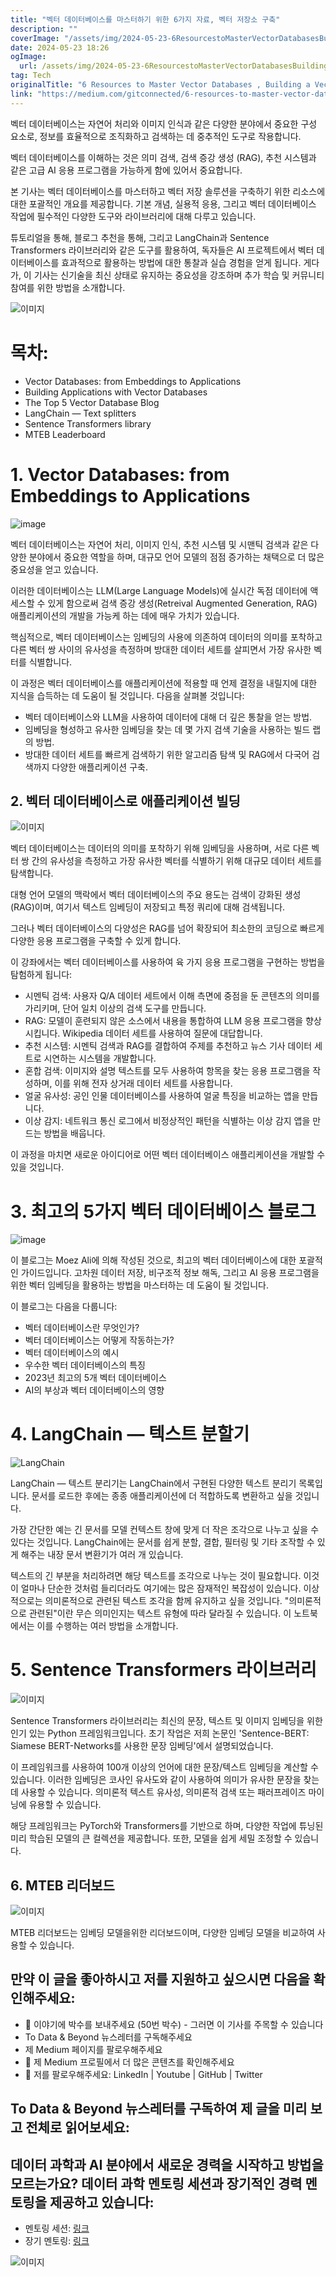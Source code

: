 ```yaml
---
title: "벡터 데이터베이스를 마스터하기 위한 6가지 자료, 벡터 저장소 구축"
description: ""
coverImage: "/assets/img/2024-05-23-6ResourcestoMasterVectorDatabasesBuildingaVectorStorage_0.png"
date: 2024-05-23 18:26
ogImage:
  url: /assets/img/2024-05-23-6ResourcestoMasterVectorDatabasesBuildingaVectorStorage_0.png
tag: Tech
originalTitle: "6 Resources to Master Vector Databases , Building a Vector Storage"
link: "https://medium.com/gitconnected/6-resources-to-master-vector-databases-building-a-vector-storage-8d94ca1e3897"
---
```


벡터 데이터베이스는 자연어 처리와 이미지 인식과 같은 다양한 분야에서 중요한 구성 요소로, 정보를 효율적으로 조직화하고 검색하는 데 중추적인 도구로 작용합니다.

벡터 데이터베이스를 이해하는 것은 의미 검색, 검색 증강 생성 (RAG), 추천 시스템과 같은 고급 AI 응용 프로그램을 가능하게 함에 있어서 중요합니다.

본 기사는 벡터 데이터베이스를 마스터하고 벡터 저장 솔루션을 구축하기 위한 리소스에 대한 포괄적인 개요를 제공합니다. 기본 개념, 실용적 응용, 그리고 벡터 데이터베이스 작업에 필수적인 다양한 도구와 라이브러리에 대해 다루고 있습니다.

튜토리얼을 통해, 블로그 추천을 통해, 그리고 LangChain과 Sentence Transformers 라이브러리와 같은 도구를 활용하여, 독자들은 AI 프로젝트에서 벡터 데이터베이스를 효과적으로 활용하는 방법에 대한 통찰과 실습 경험을 얻게 됩니다. 게다가, 이 기사는 신기술을 최신 상태로 유지하는 중요성을 강조하며 추가 학습 및 커뮤니티 참여를 위한 방법을 소개합니다.

<div class="content-ad"></div>

![이미지](/assets/img/2024-05-23-6ResourcestoMasterVectorDatabasesBuildingaVectorStorage_0.png)

# 목차:

- Vector Databases: from Embeddings to Applications
- Building Applications with Vector Databases
- The Top 5 Vector Database Blog
- LangChain — Text splitters
- Sentence Transformers library
- MTEB Leaderboard

# 1. Vector Databases: from Embeddings to Applications

<div class="content-ad"></div>

![image](/assets/img/2024-05-23-6ResourcestoMasterVectorDatabasesBuildingaVectorStorage_1.png)

벡터 데이터베이스는 자연어 처리, 이미지 인식, 추천 시스템 및 시맨틱 검색과 같은 다양한 분야에서 중요한 역할을 하며, 대규모 언어 모델의 점점 증가하는 채택으로 더 많은 중요성을 얻고 있습니다.

이러한 데이터베이스는 LLM(Large Language Models)에 실시간 독점 데이터에 액세스할 수 있게 함으로써 검색 증강 생성(Retreival Augmented Generation, RAG) 애플리케이션의 개발을 가능케 하는 데에 매우 가치가 있습니다.

핵심적으로, 벡터 데이터베이스는 임베딩의 사용에 의존하여 데이터의 의미를 포착하고 다른 벡터 쌍 사이의 유사성을 측정하며 방대한 데이터 세트를 살피면서 가장 유사한 벡터를 식별합니다.

<div class="content-ad"></div>

이 과정은 벡터 데이터베이스를 애플리케이션에 적용할 때 언제 결정을 내릴지에 대한 지식을 습득하는 데 도움이 될 것입니다. 다음을 살펴볼 것입니다:

- 벡터 데이터베이스와 LLM을 사용하여 데이터에 대해 더 깊은 통찰을 얻는 방법.
- 임베딩을 형성하고 유사한 임베딩을 찾는 데 몇 가지 검색 기술을 사용하는 빌드 랩의 방법.
- 방대한 데이터 세트를 빠르게 검색하기 위한 알고리즘 탐색 및 RAG에서 다국어 검색까지 다양한 애플리케이션 구축.

## 2. 벡터 데이터베이스로 애플리케이션 빌딩

![이미지](/assets/img/2024-05-23-6ResourcestoMasterVectorDatabasesBuildingaVectorStorage_2.png)

<div class="content-ad"></div>

벡터 데이터베이스는 데이터의 의미를 포착하기 위해 임베딩을 사용하며, 서로 다른 벡터 쌍 간의 유사성을 측정하고 가장 유사한 벡터를 식별하기 위해 대규모 데이터 세트를 탐색합니다.

대형 언어 모델의 맥락에서 벡터 데이터베이스의 주요 용도는 검색이 강화된 생성 (RAG)이며, 여기서 텍스트 임베딩이 저장되고 특정 쿼리에 대해 검색됩니다.

그러나 벡터 데이터베이스의 다양성은 RAG를 넘어 확장되어 최소한의 코딩으로 빠르게 다양한 응용 프로그램을 구축할 수 있게 합니다.

이 강좌에서는 벡터 데이터베이스를 사용하여 육 가지 응용 프로그램을 구현하는 방법을 탐험하게 됩니다:

<div class="content-ad"></div>

- 시멘틱 검색: 사용자 Q/A 데이터 세트에서 이해 측면에 중점을 둔 콘텐츠의 의미를 가리키며, 단어 일치 이상의 검색 도구를 만듭니다.
- RAG: 모델이 훈련되지 않은 소스에서 내용을 통합하여 LLM 응용 프로그램을 향상시킵니다. Wikipedia 데이터 세트를 사용하여 질문에 대답합니다.
- 추천 시스템: 시멘틱 검색과 RAG를 결합하여 주제를 추천하고 뉴스 기사 데이터 세트로 시연하는 시스템을 개발합니다.
- 혼합 검색: 이미지와 설명 텍스트를 모두 사용하여 항목을 찾는 응용 프로그램을 작성하며, 이를 위해 전자 상거래 데이터 세트를 사용합니다.
- 얼굴 유사성: 공인 인물 데이터베이스를 사용하여 얼굴 특징을 비교하는 앱을 만듭니다.
- 이상 감지: 네트워크 통신 로그에서 비정상적인 패턴을 식별하는 이상 감지 앱을 만드는 방법을 배웁니다.

이 과정을 마치면 새로운 아이디어로 어떤 벡터 데이터베이스 애플리케이션을 개발할 수 있을 것입니다.

# 3. 최고의 5가지 벡터 데이터베이스 블로그

![image](/assets/img/2024-05-23-6ResourcestoMasterVectorDatabasesBuildingaVectorStorage_3.png)

<div class="content-ad"></div>

이 블로그는 Moez Ali에 의해 작성된 것으로, 최고의 벡터 데이터베이스에 대한 포괄적인 가이드입니다. 고차원 데이터 저장, 비구조적 정보 해독, 그리고 AI 응용 프로그램을 위한 벡터 임베딩을 활용하는 방법을 마스터하는 데 도움이 될 것입니다.

이 블로그는 다음을 다룹니다:

- 벡터 데이터베이스란 무엇인가?
- 벡터 데이터베이스는 어떻게 작동하는가?
- 벡터 데이터베이스의 예시
- 우수한 벡터 데이터베이스의 특징
- 2023년 최고의 5개 벡터 데이터베이스
- AI의 부상과 벡터 데이터베이스의 영향

# 4. LangChain — 텍스트 분할기

<div class="content-ad"></div>

![LangChain](/assets/img/2024-05-23-6ResourcestoMasterVectorDatabasesBuildingaVectorStorage_4.png)

LangChain — 텍스트 분리기는 LangChain에서 구현된 다양한 텍스트 분리기 목록입니다. 문서를 로드한 후에는 종종 애플리케이션에 더 적합하도록 변환하고 싶을 것입니다.

가장 간단한 예는 긴 문서를 모델 컨텍스트 창에 맞게 더 작은 조각으로 나누고 싶을 수 있다는 것입니다. LangChain에는 문서를 쉽게 분할, 결합, 필터링 및 기타 조작할 수 있게 해주는 내장 문서 변환기가 여러 개 있습니다.

텍스트의 긴 부분을 처리하려면 해당 텍스트를 조각으로 나누는 것이 필요합니다. 이것이 얼마나 단순한 것처럼 들리더라도 여기에는 많은 잠재적인 복잡성이 있습니다. 이상적으로는 의미론적으로 관련된 텍스트 조각을 함께 유지하고 싶을 것입니다. "의미론적으로 관련된"이란 무슨 의미인지는 텍스트 유형에 따라 달라질 수 있습니다. 이 노트북에서는 이를 수행하는 여러 방법을 소개합니다.

<div class="content-ad"></div>

# 5. Sentence Transformers 라이브러리

![이미지](/assets/img/2024-05-23-6ResourcestoMasterVectorDatabasesBuildingaVectorStorage_5.png)

Sentence Transformers 라이브러리는 최신의 문장, 텍스트 및 이미지 임베딩을 위한 인기 있는 Python 프레임워크입니다. 초기 작업은 저희 논문인 'Sentence-BERT: Siamese BERT-Networks를 사용한 문장 임베딩'에서 설명되었습니다.

이 프레임워크를 사용하여 100개 이상의 언어에 대한 문장/텍스트 임베딩을 계산할 수 있습니다. 이러한 임베딩은 코사인 유사도와 같이 사용하여 의미가 유사한 문장을 찾는 데 사용할 수 있습니다. 의미론적 텍스트 유사성, 의미론적 검색 또는 패러프레이즈 마이닝에 유용할 수 있습니다.

<div class="content-ad"></div>

해당 프레임워크는 PyTorch와 Transformers를 기반으로 하며, 다양한 작업에 튜닝된 미리 학습된 모델의 큰 컬렉션을 제공합니다. 또한, 모델을 쉽게 세밀 조정할 수 있습니다.

## 6. MTEB 리더보드

![이미지](/assets/img/2024-05-23-6ResourcestoMasterVectorDatabasesBuildingaVectorStorage_6.png)

MTEB 리더보드는 임베딩 모델을위한 리더보드이며, 다양한 임베딩 모델을 비교하여 사용할 수 있습니다.

<div class="content-ad"></div>

## 만약 이 글을 좋아하시고 저를 지원하고 싶으시면 다음을 확인해주세요:

- 👏 이야기에 박수를 보내주세요 (50번 박수) - 그러면 이 기사를 주목할 수 있습니다
- To Data & Beyond 뉴스레터를 구독해주세요
- 제 Medium 페이지를 팔로우해주세요
- 📰 제 Medium 프로필에서 더 많은 콘텐츠를 확인해주세요
- 🔔 저를 팔로우해주세요: LinkedIn | Youtube | GitHub | Twitter

## To Data & Beyond 뉴스레터를 구독하여 제 글을 미리 보고 전체로 읽어보세요:

## 데이터 과학과 AI 분야에서 새로운 경력을 시작하고 방법을 모르는가요? 데이터 과학 멘토링 세션과 장기적인 경력 멘토링을 제공하고 있습니다:

<div class="content-ad"></div>

- 멘토링 세션: [링크](https://lnkd.in/dXeg3KPW)
- 장기 멘토링: [링크](https://lnkd.in/dtdUYBrM)

![이미지](/assets/img/2024-05-23-6ResourcestoMasterVectorDatabasesBuildingaVectorStorage_7.png)
